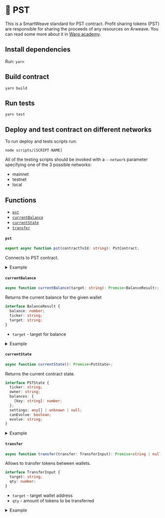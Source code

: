 # 🦀 PST

This is a SmartWeave standard for PST contract. Profit sharing tokens (PST) are responsible for sharing the proceeds of any resources on Arweave. You can read some more about it in [Warp academy](https://academy.warp.cc/tutorials/pst/profit-sharing/profit-sharing-tokens). 

## Install dependencies

Run:
`yarn`

## Build contract

```
yarn build
```

## Run tests

```
yarn test
```

## Deploy and test contract on different networks

To run deploy and tests scripts run:

```
node scripts/[SCRIPT-NAME]
```

All of the testing scripts should be invoked with a `--network` parameter specifying one of the 3 possible networks:

- mainnet
- testnet
- local

## Functions

- [`pst`](#pst)
- [`currentBalance`](#currentBalance)
- [`currentState`](#currentstate)
- [`transfer`](#transfer)

#### `pst`

```typescript
export async function pst(contractTxId: string): PstContract;
```

Connects to PST contract.

<details>
  <summary>Example</summary>

```typescript
const pst = warp.pst(contractTxId).setEvaluationOptions({
  internalWrites: true,
});
```

</details>

#### `currentBalance`

```typescript
async function currentBalance(target: string): Promise<BalanceResult>;
```

Returns the current balance for the given wallet

```typescript
interface BalanceResult {
  balance: number;
  ticker: string;
  target: string;
}
```

- `target` - target for balance

<details>
  <summary>Example</summary>

```typescript
const result = await contract.currentBalance('ADDRESS_ID');
```

</details>

#### `currentState`

```typescript
async function currentState(): Promise<PstState>;
```

Returns the current contract state.

```typescript
interface PSTState {
  ticker: string;
  owner: string;
  balances: {
    [key: string]: number;
  };
  settings: any[] | unknown | null;
  canEvolve: boolean;
  evolve: string;
}
```

<details>
  <summary>Example</summary>

```typescript
const result = await contract.currentState();
```

</details>

#### `transfer`

```typescript
async function transfer(transfer: TransferInput): Promise<string | null>;
```

Allows to transfer tokens between wallets.

```typescript
interface TransferInput {
  target: string;
  qty: number;
}
```

- `target` - target wallet address
- `qty` - amount of tokens to be transferred

<details>
  <summary>Example</summary>

```typescript
const result = await contract.transfer('TARGET_ADDRESS', 100);
```

</details>
